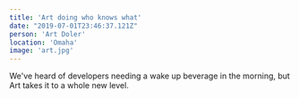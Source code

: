 ```yaml
---
title: 'Art doing who knows what'
date: "2019-07-01T23:46:37.121Z"
person: 'Art Doler'
location: 'Omaha'
image: 'art.jpg'
---
```


We've heard of developers needing a wake up beverage in the morning, but Art takes it to a whole new level.
